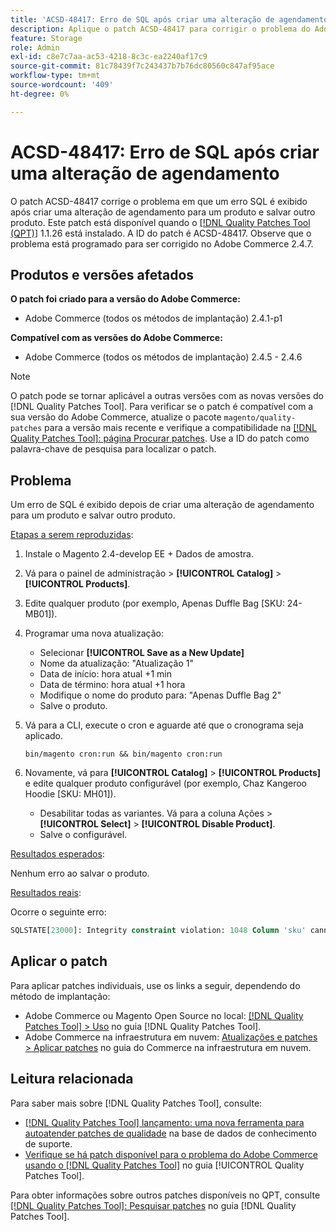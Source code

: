 ```yaml
---
title: 'ACSD-48417: Erro de SQL após criar uma alteração de agendamento'
description: Aplique o patch ACSD-48417 para corrigir o problema do Adobe Commerce em que um erro SQL é exibido após criar uma alteração de agendamento para um produto e salvar outro produto.
feature: Storage
role: Admin
exl-id: c8e7c7aa-ac53-4218-8c3c-ea2240af17c9
source-git-commit: 81c78439f7c243437b7b76dc80560c847af95ace
workflow-type: tm+mt
source-wordcount: '409'
ht-degree: 0%

---
```


# ACSD-48417: Erro de SQL após criar uma alteração de agendamento

O patch ACSD-48417 corrige o problema em que um erro SQL é exibido após criar uma alteração de agendamento para um produto e salvar outro produto. Este patch está disponível quando o [[!DNL Quality Patches Tool (QPT)]](https://experienceleague.adobe.com/pt-br/docs/commerce-knowledge-base/kb/announcements/commerce-announcements/magento-quality-patches-released-new-tool-to-self-serve-quality-patches) 1.1.26 está instalado. A ID do patch é ACSD-48417. Observe que o problema está programado para ser corrigido no Adobe Commerce 2.4.7.

## Produtos e versões afetados

**O patch foi criado para a versão do Adobe Commerce:**

* Adobe Commerce (todos os métodos de implantação) 2.4.1-p1

**Compatível com as versões do Adobe Commerce:**

* Adobe Commerce (todos os métodos de implantação) 2.4.5 - 2.4.6

>[!NOTE]
>
>O patch pode se tornar aplicável a outras versões com as novas versões do [!DNL Quality Patches Tool]. Para verificar se o patch é compatível com a sua versão do Adobe Commerce, atualize o pacote `magento/quality-patches` para a versão mais recente e verifique a compatibilidade na [[!DNL Quality Patches Tool]: página Procurar patches](https://experienceleague.adobe.com/tools/commerce-quality-patches/index.html?lang=pt-BR). Use a ID do patch como palavra-chave de pesquisa para localizar o patch.

## Problema

Um erro de SQL é exibido depois de criar uma alteração de agendamento para um produto e salvar outro produto.

<u>Etapas a serem reproduzidas</u>:

1. Instale o Magento 2.4-develop EE + Dados de amostra.
1. Vá para o painel de administração > **[!UICONTROL Catalog]** > **[!UICONTROL Products]**.
1. Edite qualquer produto (por exemplo, Apenas Duffle Bag [SKU: 24-MB01]).
1. Programar uma nova atualização:
   * Selecionar **[!UICONTROL Save as a New Update]**
   * Nome da atualização: &quot;Atualização 1&quot;
   * Data de início: hora atual +1 min
   * Data de término: hora atual +1 hora
   * Modifique o nome do produto para: &quot;Apenas Duffle Bag 2&quot;
   * Salve o produto.
1. Vá para a CLI, execute o cron e aguarde até que o cronograma seja aplicado.

   ```
   bin/magento cron:run && bin/magento cron:run
   ```

1. Novamente, vá para **[!UICONTROL Catalog]** > **[!UICONTROL Products]** e edite qualquer produto configurável (por exemplo, Chaz Kangeroo Hoodie [SKU: MH01]).

   * Desabilitar todas as variantes. Vá para a coluna Ações > **[!UICONTROL Select]** > **[!UICONTROL Disable Product]**.
   * Salve o configurável.

<u>Resultados esperados</u>:

Nenhum erro ao salvar o produto.

<u>Resultados reais</u>:

Ocorre o seguinte erro:

```SQL
SQLSTATE[23000]: Integrity constraint violation: 1048 Column 'sku' cannot be null, query was: INSERT INTO `catalog_product_entity` (`entity_id`, `sku`, `row_id`, `created_in`, `updated_in`) VALUES (?, ?, ?, ?, ?)
```

## Aplicar o patch

Para aplicar patches individuais, use os links a seguir, dependendo do método de implantação:

* Adobe Commerce ou Magento Open Source no local: [[!DNL Quality Patches Tool] > Uso](/help/tools/quality-patches-tool/usage.md) no guia [!DNL Quality Patches Tool].
* Adobe Commerce na infraestrutura em nuvem: [Atualizações e patches > Aplicar patches](https://experienceleague.adobe.com/docs/commerce-cloud-service/user-guide/develop/upgrade/apply-patches.html?lang=pt-BR) no guia do Commerce na infraestrutura em nuvem.

## Leitura relacionada

Para saber mais sobre [!DNL Quality Patches Tool], consulte:

* [[!DNL Quality Patches Tool] lançamento: uma nova ferramenta para autoatender patches de qualidade](https://experienceleague.adobe.com/pt-br/docs/commerce-knowledge-base/kb/announcements/commerce-announcements/magento-quality-patches-released-new-tool-to-self-serve-quality-patches) na base de dados de conhecimento de suporte.
* [Verifique se há patch disponível para o problema do Adobe Commerce usando o  [!DNL Quality Patches Tool]](/help/tools/quality-patches-tool/patches-available-in-qpt/check-patch-for-magento-issue-with-magento-quality-patches.md) no guia [!UICONTROL Quality Patches Tool].


Para obter informações sobre outros patches disponíveis no QPT, consulte [[!DNL Quality Patches Tool]: Pesquisar patches](https://experienceleague.adobe.com/tools/commerce-quality-patches/index.html?lang=pt-BR) no guia [!DNL Quality Patches Tool].
